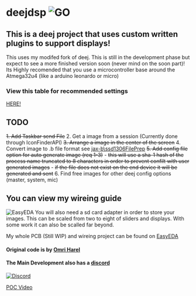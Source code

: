 # deejdsp ![GO](https://github.com/jax-b/deejdsp/workflows/Go/badge.svg)

## This is a deej project that uses custom written plugins to support displays!
This uses my modifed fork of deej. This is still in the development phase but expect to see a more finished version soon (never mind on the soon part)! Its Highly recomended that you use a microcontroller base around the Atmega32u4 (like a arduino leonardo or micro) 

### View this table for recommended settings
[HERE!](RecommendedMCUValues.md)

## TODO
~~1. Add Taskbar send File~~
2. Get a image from a session (Currently done through IconFinderAPI)
~~3. Arrange a image in the center of the screen~~
4. Convert image to .b file format see [jax-b\ssd1306FilePrep](https://github.com/jax-b/ssd1306FilePrep)
~~5. Add config file option for auto generate image (req 1-3)~~
    - ~~this will use a sha-1 hash of the process name truncated to 8 characters in order to prevent confilt with user generated images~~
    - ~~if the file does not exist on the end device it will be generated and sent~~
6. Find free images for other deej config options (master, system, mic) 
## You can view my wireing guide
![EasyEDA](https://image.easyeda.com/histories/df4c1db5c05449faacae832d4a9c00cf.png)
You will also need a sd card adapter in order to store your images. This can be scaled from two to eight of sliders and displays. With some work it can also be scalled far beyond. 

My whole PCB (Still WIP) and wireing project can be found on [EasyEDA](https://easyeda.com/jackson_6/deej5a)

#### Original code is by [Omri Harel](deej.rocks)
#### The Main Development also has a [discord](https://discord.gg/nf88NJu)
[![Discord](https://img.shields.io/discord/702940502038937667?logo=discord)](https://discord.gg/nf88NJu)

[POC Video](assets/POC.mkv)
